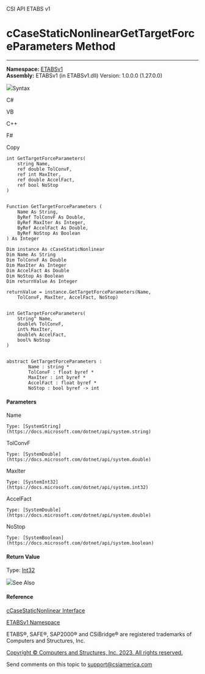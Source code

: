 ﻿

CSI API ETABS v1

# cCaseStaticNonlinearGetTargetForceParameters Method  
  
---  
  
**Namespace:** [ETABSv1](2780f1b8-2033-5289-2298-1cdb2a7508d9.htm)  
**Assembly:** ETABSv1 (in ETABSv1.dll) Version: 1.0.0.0 (1.27.0.0)

![](../icons/SectionExpanded.png)Syntax

C#

VB

C++

F#

Copy

    
    
    int GetTargetForceParameters(
    	string Name,
    	ref double TolConvF,
    	ref int MaxIter,
    	ref double AccelFact,
    	ref bool NoStop
    )
    
    
    Function GetTargetForceParameters ( 
    	Name As String,
    	ByRef TolConvF As Double,
    	ByRef MaxIter As Integer,
    	ByRef AccelFact As Double,
    	ByRef NoStop As Boolean
    ) As Integer
    
    Dim instance As cCaseStaticNonlinear
    Dim Name As String
    Dim TolConvF As Double
    Dim MaxIter As Integer
    Dim AccelFact As Double
    Dim NoStop As Boolean
    Dim returnValue As Integer
    
    returnValue = instance.GetTargetForceParameters(Name, 
    	TolConvF, MaxIter, AccelFact, NoStop)
    
    
    int GetTargetForceParameters(
    	String^ Name, 
    	double% TolConvF, 
    	int% MaxIter, 
    	double% AccelFact, 
    	bool% NoStop
    )
    
    
    abstract GetTargetForceParameters : 
            Name : string * 
            TolConvF : float byref * 
            MaxIter : int byref * 
            AccelFact : float byref * 
            NoStop : bool byref -> int 
    

#### Parameters

Name

    Type: [SystemString](https://docs.microsoft.com/dotnet/api/system.string)  

TolConvF

    Type: [SystemDouble](https://docs.microsoft.com/dotnet/api/system.double)  

MaxIter

    Type: [SystemInt32](https://docs.microsoft.com/dotnet/api/system.int32)  

AccelFact

    Type: [SystemDouble](https://docs.microsoft.com/dotnet/api/system.double)  

NoStop

    Type: [SystemBoolean](https://docs.microsoft.com/dotnet/api/system.boolean)  

#### Return Value

Type: [Int32](https://docs.microsoft.com/dotnet/api/system.int32)

![](../icons/SectionExpanded.png)See Also

#### Reference

[cCaseStaticNonlinear Interface](f9b065f8-b096-3a32-1e6d-bdc5420bb195.htm)

[ETABSv1 Namespace](2780f1b8-2033-5289-2298-1cdb2a7508d9.htm)

ETABS®, SAFE®, SAP2000® and CSiBridge® are registered trademarks of Computers
and Structures, Inc.  

[Copyright © Computers and Structures, Inc. 2023. All rights
reserved.](http://www.csiamerica.com)

Send comments on this topic to
[support@csiamerica.com](mailto:support%40csiamerica.com?Subject=CSI%20API%20ETABS%20v1)

